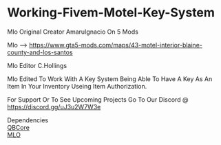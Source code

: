 # Working-Fivem-Motel-Key-System

Mlo Original Creator AmaruIgnacio On 5 Mods

Mlo --> https://www.gta5-mods.com/maps/43-motel-interior-blaine-county-and-los-santos

Mlo Editor C.Hollings

Mlo Edited To Work With A Key System Being Able To Have A Key As An Item In Your Inventory Useing Item Authorization.

For Support Or To See Upcoming Projects Go To Our Discord @ https://discord.gg/uJ3u2W7W3e

Dependencies
<br>
<a href="https://github.com/qbcore-framework/qb-core">QBCore</a>
<br>
<a href="https://www.gta5-mods.com/maps/43-motel-interior-blaine-county-and-los-santos">MLO</a>
